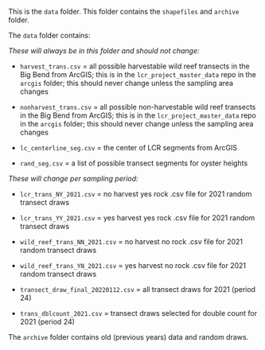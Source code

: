 This is the `data` folder. This folder contains the `shapefiles` and `archive` folder.   
  
The `data` folder contains:  
  
*These will always be in this folder and should not change:*
  
- `harvest_trans.csv` = all possible harvestable wild reef transects in the Big Bend from ArcGIS; this is in the `lcr_project_master_data` repo in the `arcgis` folder; this should never change unless the sampling area changes
  
- `nonharvest_trans.csv` = all possible non-harvestable wild reef transects in the Big Bend from ArcGIS; this is in the `lcr_project_master_data` repo in the `arcgis` folder; this should never change unless the sampling area changes
  
- `lc_centerline_seg.csv` = the center of LCR segments from ArcGIS
  
- `rand_seg.csv` = a list of possible transect segments for oyster heights
  
*These will change per sampling period:*
  
- `lcr_trans_NY_2021.csv` = no harvest yes rock .csv file for 2021 random transect draws
    
- `lcr_trans_YY_2021.csv` = yes harvest yes rock .csv file for 2021 random transect draws
  
- `wild_reef_trans_NN_2021.csv` = no harvest no rock .csv file for 2021 random transect draws
  
- `wild_reef_trans_YN_2021.csv` = yes harvest no rock .csv file for 2021 random transect draws

- `transect_draw_final_20220112.csv` = all transect draws for 2021 (period 24)

- `trans_dblcount_2021.csv` = transect draws selected for double count for 2021 (period 24)
  
The `archive` folder contains old (previous years) data and random draws.
